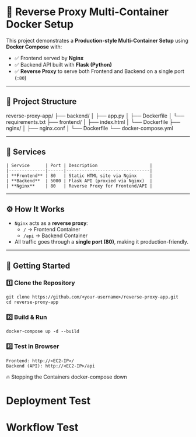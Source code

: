 # 🚀 Reverse Proxy Multi-Container Docker Setup

This project demonstrates a **Production-style Multi-Container Setup** using **Docker Compose** with:
- ✅ Frontend served by **Nginx**
- ✅ Backend API built with **Flask (Python)**
- ✅ **Reverse Proxy** to serve both Frontend and Backend on a single port (`:80`)

---

## 📂 Project Structure
reverse-proxy-app/
├── backend/
│ ├── app.py
│ ├── Dockerfile
│ └── requirements.txt
├── frontend/
│ ├── index.html
│ └── Dockerfile
├── nginx/
│ ├── nginx.conf
│ └── Dockerfile
└── docker-compose.yml

---

## 🔹 Services
	| Service      | Port | Description                    |
	|--------------|------|--------------------------------|
	| **Frontend** | 80   | Static HTML site via Nginx     |
	| **Backend**  | 5000 | Flask API (proxied via Nginx)  |
	| **Nginx**    | 80   | Reverse Proxy for Frontend/API |

---

## ⚙️ How It Works
- `Nginx` acts as a **reverse proxy**:
  - `/` → Frontend Container
  - `/api` → Backend Container
- All traffic goes through a **single port (80)**, making it production-friendly.

---

## 🚀 Getting Started

### 1️⃣  Clone the Repository
	git clone https://github.com/<your-username>/reverse-proxy-app.git
	cd reverse-proxy-app

### 2️⃣  Build & Run
	docker-compose up -d --build

### 3️⃣  Test in Browser
	Frontend: http://<EC2-IP>/
	Backend (API): http://<EC2-IP>/api

🔥 Stopping the Containers
	docker-compose down

# Deployment Test
# Workflow Test
